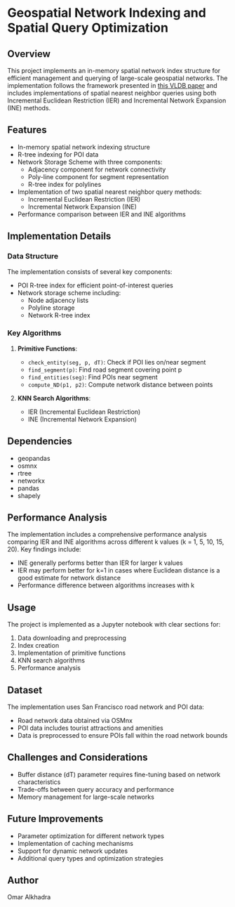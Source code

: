 # Geospatial Network Indexing and Spatial Query Optimization

## Overview
This project implements an in-memory spatial network index structure for efficient management and querying of large-scale geospatial networks. The implementation follows the framework presented in [this VLDB paper](https://www.vldb.org/conf/2003/papers/S24P02.pdf) and includes implementations of spatial nearest neighbor queries using both Incremental Euclidean Restriction (IER) and Incremental Network Expansion (INE) methods.

## Features
- In-memory spatial network indexing structure
- R-tree indexing for POI data
- Network Storage Scheme with three components:
  - Adjacency component for network connectivity
  - Poly-line component for segment representation
  - R-tree index for polylines
- Implementation of two spatial nearest neighbor query methods:
  - Incremental Euclidean Restriction (IER)
  - Incremental Network Expansion (INE)
- Performance comparison between IER and INE algorithms

## Implementation Details

### Data Structure
The implementation consists of several key components:
- POI R-tree index for efficient point-of-interest queries
- Network storage scheme including:
  - Node adjacency lists
  - Polyline storage
  - Network R-tree index

### Key Algorithms
1. **Primitive Functions**:
   - `check_entity(seg, p, dT)`: Check if POI lies on/near segment
   - `find_segment(p)`: Find road segment covering point p
   - `find_entities(seg)`: Find POIs near segment
   - `compute_ND(p1, p2)`: Compute network distance between points

2. **KNN Search Algorithms**:
   - IER (Incremental Euclidean Restriction)
   - INE (Incremental Network Expansion)

## Dependencies
- geopandas
- osmnx
- rtree
- networkx
- pandas
- shapely

## Performance Analysis
The implementation includes a comprehensive performance analysis comparing IER and INE algorithms across different k values (k = 1, 5, 10, 15, 20). Key findings include:
- INE generally performs better than IER for larger k values
- IER may perform better for k=1 in cases where Euclidean distance is a good estimate for network distance
- Performance difference between algorithms increases with k

## Usage
The project is implemented as a Jupyter notebook with clear sections for:
1. Data downloading and preprocessing
2. Index creation
3. Implementation of primitive functions
4. KNN search algorithms
5. Performance analysis

## Dataset
The implementation uses San Francisco road network and POI data:
- Road network data obtained via OSMnx
- POI data includes tourist attractions and amenities
- Data is preprocessed to ensure POIs fall within the road network bounds

## Challenges and Considerations
- Buffer distance (dT) parameter requires fine-tuning based on network characteristics
- Trade-offs between query accuracy and performance
- Memory management for large-scale networks

## Future Improvements
- Parameter optimization for different network types
- Implementation of caching mechanisms
- Support for dynamic network updates
- Additional query types and optimization strategies

## Author
Omar Alkhadra
